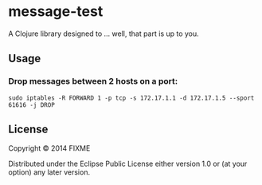 # message-test

A Clojure library designed to ... well, that part is up to you.

## Usage

### Drop messages between 2 hosts on a port:

    sudo iptables -R FORWARD 1 -p tcp -s 172.17.1.1 -d 172.17.1.5 --sport 61616 -j DROP


## License

Copyright © 2014 FIXME

Distributed under the Eclipse Public License either version 1.0 or (at
your option) any later version.
